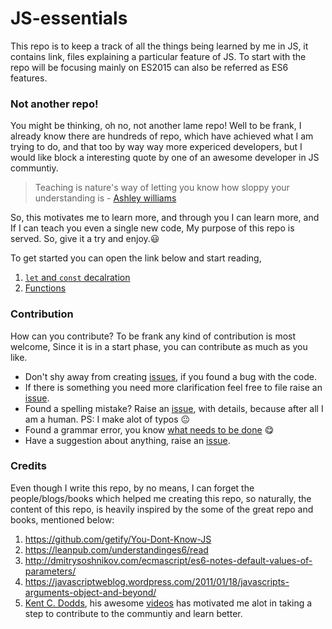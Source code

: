 # JS-essentials

This repo is to keep a track of all the things being learned by me in JS, it contains link,
files explaining a particular feature of JS.
To start with the repo will be focusing mainly on ES2015 can also be referred as ES6 features.

### Not another repo!
You might be thinking, oh no, not another lame repo! Well to be frank, I already know there are hundreds of repo,
which have achieved what I am trying to do, and that too by way way more expericed developers, but I would like block a interesting quote by one of an awesome developer in JS communtiy.

> Teaching is nature's way of letting you know how sloppy your understanding is - [Ashley williams](https://github.com/ashleygwilliams)

So, this motivates me to learn more, and through you I can learn more, and If I can teach you even a single new code, My purpose of this repo is served. So, give it a try and enjoy.😃

To get started you can open the link below and start reading,

1. [`let` and `const` decalration](https://github.com/anirudh-modi/JS-essentials/blob/master/let%20and%20const.md)
2. [Functions](https://github.com/anirudh-modi/JS-essentials/blob/master/Functions.md)


### Contribution
How can you contribute? 
To be frank any kind of contribution is most welcome, Since it is in a start phase, you can contribute as much as you like.

* Don't shy away from creating [issues](https://github.com/anirudh-modi/JS-essentials/issues), if you found a bug with the code.
* If there is something you need more clarification feel free to file raise an [issue](https://github.com/anirudh-modi/JS-essentials/issues).
* Found a spelling mistake? Raise an [issue](https://github.com/anirudh-modi/JS-essentials/issues), with details, because after all I am a human. PS: I make alot of typos 😐
* Found a grammar error, you know [what needs to be done](https://github.com/anirudh-modi/JS-essentials/issues) 😋
* Have a suggestion about anything, raise an [issue](https://github.com/anirudh-modi/JS-essentials/issues).


### Credits
Even though I write this repo, by no means, I can forget the people/blogs/books which helped me creating this repo, so naturally, the content of this repo, is heavily inspired by the some of the great repo and books, mentioned below:

1. https://github.com/getify/You-Dont-Know-JS
2. https://leanpub.com/understandinges6/read
3. http://dmitrysoshnikov.com/ecmascript/es6-notes-default-values-of-parameters/
4. https://javascriptweblog.wordpress.com/2011/01/18/javascripts-arguments-object-and-beyond/
5. [Kent C. Dodds](https://github.com/kentcdodds), his awesome [videos](https://www.youtube.com/watch?v=HjgZQeMrw6c&feature=youtu.be) has motivated me alot in taking a step to contribute to the communtiy and learn better.
